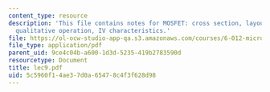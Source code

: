 ```yaml
---
content_type: resource
description: 'This file contains notes for MOSFET: cross section, layout, symbols,
  qualitative operation, IV characteristics.'
file: https://ol-ocw-studio-app-qa.s3.amazonaws.com/courses/6-012-microelectronic-devices-and-circuits-fall-2005/5c5960f14ae37d0a65478c4f3f628d98_lec9.pdf
file_type: application/pdf
parent_uid: 9ce4c04b-a600-1d3d-5235-419b2783590d
resourcetype: Document
title: lec9.pdf
uid: 5c5960f1-4ae3-7d0a-6547-8c4f3f628d98
---
```

